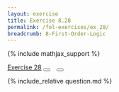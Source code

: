 ```yaml
---
layout: exercise
title: Exercise 8.28
permalink: /fol-exercises/ex_28/
breadcrumb: 8-First-Order-Logic
---
```


{% include mathjax_support %}
<div class="card">
<div class="card-header p-2">
<a href='#' class="p-2">Exercise 28</a>
<button type="button" class="btn btn-dark float-right" title="Solve this Exercise" onclick="solve('ex8.28');" href="#"><i id="ex8.28" class="fas fa-pen" style="color:white"></i></button>
<a class="edit_question" href="#"><button type="button" class="btn btn-dark float-right" title="Edit this Question"  style="margin-left:10px; margin-right:10px;" onclick="edit('ex8.28');" href="#"><i id="ex8.28" class="far fa-edit" style="color:white"></i></button></a>
</div>
<div class="card-body">
<p class="card-text">{% include_relative question.md %}</p>
</div>
</div>
<br>

